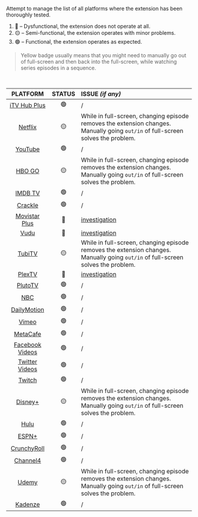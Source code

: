 Attempt to manage the list of all platforms where the extension has been thoroughly tested.

1. 🔴 – Dysfunctional, the extension does not operate at all.
2. 🟡 – Semi-functional, the extension operates with minor problems.
3. 🟢 – Functional, the extension operates as expected.

> Yellow badge usually means that you might need to manually go out of full-screen and then back into the full-screen, while watching series episodes in a sequence.

<br>

| PLATFORM | STATUS | ISSUE _(if any)_ |
| :---: | :---: | :--- |
| [iTV Hub Plus](https://www.itv.com/) | 🟢 | / |
| [Netflix](https://www.netflix.com/) | 🟡 | While in full-screen, changing episode removes the extension changes. Manually going `out/in` of full-screen solves the problem. |
| [YouTube](https://www.youtube.com/) | 🟢 | / |
| [HBO GO](https://play.hbogo.com/) | 🟡 | While in full-screen, changing episode removes the extension changes. Manually going `out/in` of full-screen solves the problem. |
| [IMDB TV](https://www.imdb.com/tv/) | 🟢 | / |
| [Crackle](https://www.crackle.com/) | 🟢 | / |
| [Movistar Plus](https://ver.movistarplus.es/) | 🔴 | [investigation](https://github.com/dvlden/ultrawideo/issues/12#issuecomment-502765621) |
| [Vudu](https://www.vudu.com/) | 🔴 | [investigation](https://github.com/dvlden/ultrawideo/issues/19#issuecomment-524646724)
| [TubiTV](https://tubitv.com/) | 🟡 | While in full-screen, changing episode removes the extension changes. Manually going `out/in` of full-screen solves the problem. |
| [PlexTV](https://www.plex.tv/) | 🔴 | [investigation](https://github.com/dvlden/ultrawideo/issues/10) |
| [PlutoTV](https://pluto.tv/) | 🟢 | / |
| [NBC](https://www.nbc.com/) | 🟢 | / |
| [DailyMotion](https://www.dailymotion.com/) | 🟢 | / |
| [Vimeo](https://vimeo.com/) | 🟢 | / |
| [MetaCafe](https://www.metacafe.com/) | 🟢 | / |
| [Facebook Videos](https://www.facebook.com/watch) | 🟢 | / |
| [Twitter Videos](https://twitter.com/twittervideo) | 🟢 | / |
| [Twitch](https://www.twitch.tv/) | 🟢 | / |
| [Disney+](https://www.disneyplus.com/) | 🟡 | While in full-screen, changing episode removes the extension changes. Manually going `out/in` of full-screen solves the problem. |
| [Hulu](https://www.hulu.com/) | 🟢 | / |
| [ESPN+](https://plus.espn.com/) | 🟢 | / |
| [CrunchyRoll](https://www.crunchyroll.com) | 🟢 | / |
| [Channel4](https://www.channel4.com) | 🟢 | / |
| [Udemy](https://www.udemy.com) | 🟡 | While in full-screen, changing episode removes the extension changes. Manually going `out/in` of full-screen solves the problem. |
| [Kadenze](https://www.kadenze.com/) | 🟢 | / |
